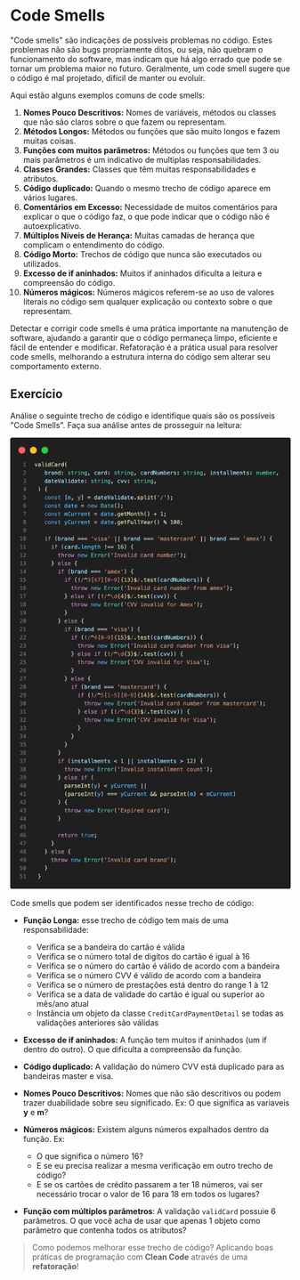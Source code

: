 # Code Smells

"Code smells" são indicações de possíveis problemas no código. Estes problemas não são bugs propriamente ditos, ou seja, não quebram o funcionamento do software, mas indicam que há algo errado que pode se tornar um problema maior no futuro. Geralmente, um code smell sugere que o código é mal projetado, difícil de manter ou evoluir.

Aqui estão alguns exemplos comuns de code smells:

1. **Nomes Pouco Descritivos:** Nomes de variáveis, métodos ou classes que não são claros sobre o que fazem ou representam.
2. **Métodos Longos:** Métodos ou funções que são muito longos e fazem muitas coisas.
3. **Funções com muitos parâmetros:** Métodos ou funções que tem 3 ou mais parâmetros é um indicativo de multiplas responsabilidades.
4. **Classes Grandes:** Classes que têm muitas responsabilidades e atributos.
5. **Código duplicado:** Quando o mesmo trecho de código aparece em vários lugares.
6. **Comentários em Excesso:** Necessidade de muitos comentários para explicar o que o código faz, o que pode indicar que o código não é autoexplicativo.
7. **Múltiplos Níveis de Herança:** Muitas camadas de herança que complicam o entendimento do código.
8. **Código Morto:** Trechos de código que nunca são executados ou utilizados.
9. **Excesso de if aninhados:** Muitos if aninhados dificulta a leitura e compreensão do código.
10. **Números mágicos:** Números mágicos referem-se ao uso de valores literais no código sem qualquer explicação ou contexto sobre o que representam.

Detectar e corrigir code smells é uma prática importante na manutenção de software, ajudando a garantir que o código permaneça limpo, eficiente e fácil de entender e modificar. Refatoração é a prática usual para resolver code smells, melhorando a estrutura interna do código sem alterar seu comportamento externo.

## Exercício

Análise o seguinte trecho de código e identifique quais são os possíveis "Code Smells". Faça sua análise antes de prosseguir na leitura:

![Trecho de código da função que valida cartão de crédito](../assets/code-smell-example-valid-card.png)

Code smells que podem ser identificados nesse trecho de código:

- **Função Longa:** esse trecho de código tem mais de uma responsabilidade:

  - Verifica se a bandeira do cartão é válida
  - Verifica se o número total de digítos do cartão é igual à 16
  - Verifica se o número do cartão é válido de acordo com a bandeira
  - Verifica se o número CVV é válido de acordo com a bandeira
  - Verifica se o número de prestações está dentro do range 1 à 12
  - Verifica se a data de validade do cartão é igual ou superior ao mês/ano atual
  - Instância um objeto da classe `CreditCardPaymentDetail` se todas as validações anteriores são válidas

- **Excesso de if aninhados:** A função tem muitos if aninhados (um if dentro do outro). O que dificulta a compreensão da função.

- **Código duplicado:** A validação do número CVV está duplicado para as bandeiras master e visa.

- **Nomes Pouco Descritivos:** Nomes que não são descritivos ou podem trazer duabilidade sobre seu significado. Ex: O que significa as variaveis **y** e **m**?

- **Números mágicos:** Existem alguns números expalhados dentro da função. Ex:

  - O que significa o número 16?
  - E se eu precisa realizar a mesma verificação em outro trecho de código?
  - E se os cartões de crédito passarem a ter 18 números, vai ser necessário trocar o valor de 16 para 18 em todos os lugares?

- **Função com múltiplos parâmetros**: A validação `validCard` possuie 6 parâmetros. O que você acha de usar que apenas 1 objeto como parâmetro que contenha todos os atributos?

> Como podemos melhorar esse trecho de código? Aplicando boas práticas de programação com **Clean Code** através de uma **refatoração**!
